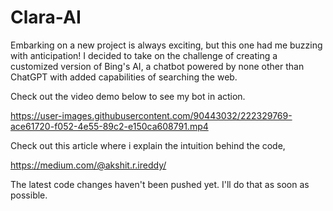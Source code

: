 # Clara-AI

Embarking on a new project is always exciting, but this one had me buzzing with anticipation! I decided to take on the challenge of creating a customized version of Bing's AI, a chatbot powered by none other than ChatGPT with added capabilities of searching the web.

Check out the video demo below to see my bot in action.

https://user-images.githubusercontent.com/90443032/222329769-ace61720-f052-4e55-89c2-e150ca608791.mp4


Check out this article where i explain the intuition behind the code, 

https://medium.com/@akshit.r.ireddy/

The latest code changes haven't been pushed yet. I'll do that as soon as possible.

